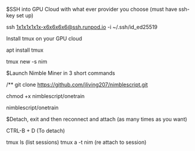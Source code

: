 
$SSH into GPU Cloud with what ever provider you choose (must have ssh-key set up)

ssh 1x1x1x1x1x-x6x6x6x6@ssh.runpod.io -i ~/.ssh/id_ed25519

Install tmux on your GPU cloud


apt install tmux

tmux new -s nim


$Launch Nimble Miner in 3 short commands

/**
git clone https://github.com/jliving207/nimblescript.git

chmod +x nimblescript/onetrain

nimblescript/onetrain

$Detach, exit and then reconnect and attach (as many times as you want)

CTRL-B + D (To detach)

tmux ls (list sessions)
tmux a -t nim (re attach to session)

